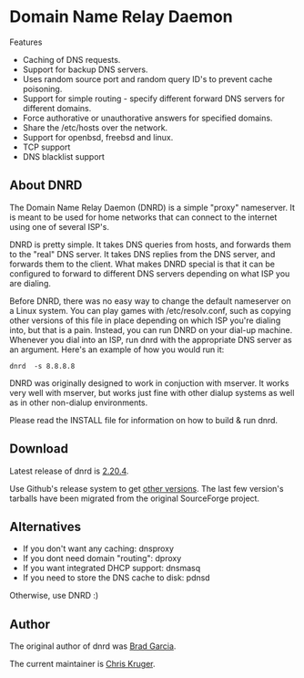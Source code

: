 Domain Name Relay Daemon
========================

Features
 * Caching of DNS requests.
 * Support for backup DNS servers.
 * Uses random source port and random query ID's to prevent cache poisoning.
 * Support for simple routing - specify different forward DNS servers for different domains.
 * Force authorative or unauthorative answers for specified domains.
 * Share the /etc/hosts over the network.
 * Support for openbsd, freebsd and linux.
 * TCP support
 * DNS blacklist support

About DNRD
----------
The Domain Name Relay Daemon (DNRD) is a simple "proxy" nameserver.
It is meant to be used for home networks that can connect to the internet
using one of several ISP's.

DNRD is pretty simple.  It takes DNS queries from hosts, and forwards them
to the "real" DNS server.  It takes DNS replies from the DNS server, and
forwards them to the client.  What makes DNRD special is that it can be
configured to forward to different DNS servers depending on what ISP you
are dialing.

Before DNRD, there was no easy way to change the default nameserver on a Linux
system.  You can play games with /etc/resolv.conf, such as copying other
versions of this file in place depending on which ISP you're dialing into,
but that is a pain.  Instead, you can run DNRD on your dial-up machine.
Whenever you dial into an ISP, run dnrd with the appropriate DNS server
as an argument. Here's an example of how you would run it:

    dnrd  -s 8.8.8.8

DNRD was originally designed to work in conjuction with mserver.  It works
very well with mserver, but works just fine with other dialup systems as well
as in other non-dialup environments.

Please read the INSTALL file for information on how to build & run dnrd.

Download
-------------------------
Latest release of dnrd is [2.20.4](https://github.com/montdidier/dnrd/releases/download/2.20.4/dnrd-2.20.4.tar.gz).

Use Github's release system to get [other versions](https://github.com/montdidier/dnrd/releases).
The last few version's tarballs have been migrated from the original
SourceForge project.

Alternatives
------------
 * If you don't want any caching: dnsproxy
 * If you dont need domain "routing": dproxy
 * If you want integrated DHCP support: dnsmasq
 * If you need to store the DNS cache to disk: pdnsd

Otherwise, use DNRD :)

Author
------
The original author of dnrd was [Brad Garcia](mailto:garsh@home.com?subject=[github]%20dnrd).

The current maintainer is [Chris Kruger](https://github.com/montdidier).
